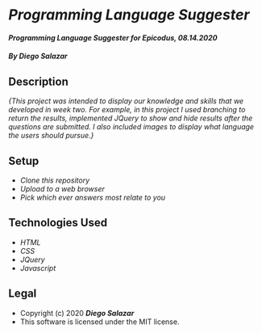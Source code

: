 # _Programming Language Suggester_

#### _Programming Language Suggester for Epicodus, 08.14.2020_

#### _By Diego Salazar_

## Description
_{This project was intended to display our knowledge and skills that we developed in week two. For example, in this project I used branching to return the results, implemented JQuery to show and hide results after the questions are submitted. I also included images to display what language the users should pursue.}_

## Setup 
* _Clone this repository_
* _Upload to a web browser_
* _Pick which ever answers most relate to you_

## Technologies Used
* _HTML_
* _CSS_
* _JQuery_
* _Javascript_

## Legal
* Copyright (c) 2020 **_Diego Salazar_**
* This software is licensed under the MIT license.
